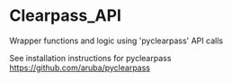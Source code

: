# Clearpass_API

Wrapper functions and logic using 'pyclearpass' API calls

See installation instructions for pyclearpass https://github.com/aruba/pyclearpass
